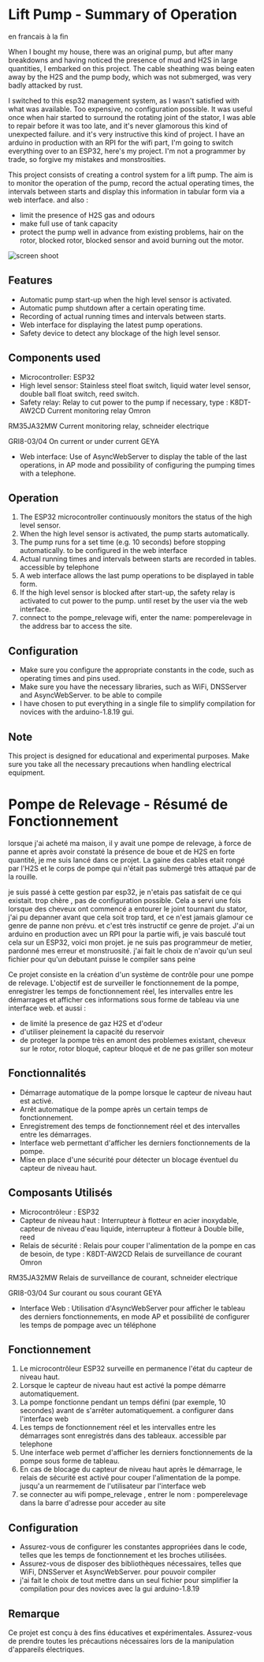 # Lift Pump - Summary of Operation
en francais à la fin

When I bought my house, there was an original pump, but after many breakdowns and having noticed the presence of mud and H2S in large quantities, I embarked on this project. The cable sheathing was being eaten away by the H2S and the pump body, which was not submerged, was very badly attacked by rust.

 I switched to this esp32 management system, as I wasn't satisfied with what was available. Too expensive, no configuration possible. It was useful once when hair started to surround the rotating joint of the stator, I was able to repair before it was too late, and it's never glamorous this kind of unexpected failure. and it's very instructive this kind of project. I have an arduino in production with an RPI for the wifi part, I'm going to switch everything over to an ESP32, here's my project. I'm not a programmer by trade, so forgive my mistakes and monstrosities.

This project consists of creating a control system for a lift pump. The aim is to monitor the operation of the pump, record the actual operating times, the intervals between starts and display this information in tabular form via a web interface. and also :
- limit the presence of H2S gas and odours
- make full use of tank capacity
- protect the pump well in advance from existing problems, hair on the rotor, blocked rotor, blocked sensor and avoid burning out the motor.

![screen shoot](https://raw.githubusercontent.com/ygueparm/lift_pump/blob/main/screenshot.jpg)


## Features

- Automatic pump start-up when the high level sensor is activated.
- Automatic pump shutdown after a certain operating time.
- Recording of actual running times and intervals between starts.
- Web interface for displaying the latest pump operations.
- Safety device to detect any blockage of the high level sensor.

## Components used

- Microcontroller: ESP32
- High level sensor: Stainless steel float switch, liquid water level sensor, double ball float switch, reed switch.
- Safety relay: Relay to cut power to the pump if necessary, type :
    K8DT-AW2CD Current monitoring relay
Omron

RM35JA32MW Current monitoring relay, 
schneider electrique

GRI8-03/04 On current or under current
GEYA
- Web interface: Use of AsyncWebServer to display the table of the last operations, in AP mode and possibility of configuring the pumping times with a telephone.

## Operation

1. The ESP32 microcontroller continuously monitors the status of the high level sensor.
2. When the high level sensor is activated, the pump starts automatically.
3. The pump runs for a set time (e.g. 10 seconds) before stopping automatically. to be configured in the web interface
4. Actual running times and intervals between starts are recorded in tables. accessible by telephone
5. A web interface allows the last pump operations to be displayed in table form.
6. If the high level sensor is blocked after start-up, the safety relay is activated to cut power to the pump.
until reset by the user via the web interface.
7. connect to the pompe_relevage wifi, enter the name: pomperelevage in the address bar to access the site.

## Configuration

- Make sure you configure the appropriate constants in the code, such as operating times and pins used.
- Make sure you have the necessary libraries, such as WiFi, DNSServer and AsyncWebServer. to be able to compile
- I have chosen to put everything in a single file to simplify compilation for novices with the arduino-1.8.19 gui.

## Note

This project is designed for educational and experimental purposes. Make sure you take all the necessary precautions when handling electrical equipment.

# Pompe de Relevage - Résumé de Fonctionnement

lorsque j'ai acheté ma maison, il y avait une pompe de relevage, à force de panne et après avoir constaté la présence de boue et de H2S en forte quantité, je me suis lancé dans ce projet. La gaine des cables etait rongé par l'H2S et le corps de pompe qui n'était pas submergé très attaqué par de la rouille.

 je suis passé à cette gestion par esp32, je n'etais pas satisfait de ce qui existait. trop chère , pas de configuration possible. Cela a servi une fois lorsque des cheveux ont commencé a entourer le joint tournant du stator, j'ai pu depanner avant que cela soit trop tard, et ce n'est jamais glamour ce genre de panne non prévu. et c'est très instructif ce genre de projet. J'ai un arduino en production avec un RPI pour la partie wifi, je vais basculé tout cela sur un ESP32, voici mon projet. je ne suis pas programmeur de metier, pardonné mes erreur et monstruosité. j'ai fait le choix de n'avoir qu'un seul fichier pour qu'un debutant puisse le compiler sans peine

Ce projet consiste en la création d'un système de contrôle pour une pompe de relevage. L'objectif est de surveiller le fonctionnement de la pompe, enregistrer les temps de fonctionnement réel, les intervalles entre les démarrages et afficher ces informations sous forme de tableau via une interface web. et aussi :
- de limité la presence de gaz H2S et d'odeur
- d'utiliser pleinement la capacité du reservoir
- de proteger la pompe très en amont des problemes existant, cheveux sur le rotor, rotor bloqué, capteur bloqué et de ne pas griller son moteur

## Fonctionnalités

- Démarrage automatique de la pompe lorsque le capteur de niveau haut est activé.
- Arrêt automatique de la pompe après un certain temps de fonctionnement.
- Enregistrement des temps de fonctionnement réel et des intervalles entre les démarrages.
- Interface web permettant d'afficher les derniers fonctionnements de la pompe.
- Mise en place d'une sécurité pour détecter un blocage éventuel du capteur de niveau haut.

## Composants Utilisés

- Microcontrôleur : ESP32
- Capteur de niveau haut : Interrupteur à flotteur en acier inoxydable, capteur de niveau d'eau liquide, interrupteur à flotteur à Double bille, reed
- Relais de sécurité : Relais pour couper l'alimentation de la pompe en cas de besoin, de type :
    K8DT-AW2CD Relais de surveillance de courant
Omron

RM35JA32MW Relais de surveillance de courant, 
schneider electrique

GRI8-03/04 Sur courant ou sous courant
GEYA
- Interface Web : Utilisation d'AsyncWebServer pour afficher le tableau des derniers fonctionnements, en mode AP et possibilité de configurer les temps de pompage avec un téléphone

## Fonctionnement

1. Le microcontrôleur ESP32 surveille en permanence l'état du capteur de niveau haut.
2. Lorsque le capteur de niveau haut est activé  la pompe démarre automatiquement.
3. La pompe fonctionne pendant un temps défini (par exemple, 10 secondes) avant de s'arrêter automatiquement. a configurer dans l'interface web
4. Les temps de fonctionnement réel et les intervalles entre les démarrages sont enregistrés dans des tableaux. accessible par telephone
5. Une interface web permet d'afficher les derniers fonctionnements de la pompe sous forme de tableau.
6. En cas de blocage du capteur de niveau haut après le démarrage, le relais de sécurité est activé pour couper l'alimentation de la pompe.
jusqu'a un rearmement de l'utilisateur par l'interface web
7. se connecter au wifi pompe_relevage , entrer le nom : pomperelevage dans la barre d'adresse pour acceder au site

## Configuration

- Assurez-vous de configurer les constantes appropriées dans le code, telles que les temps de fonctionnement et les broches utilisées.
- Assurez-vous de disposer des bibliothèques nécessaires, telles que WiFi, DNSServer et AsyncWebServer. pour pouvoir compiler
- j'ai fait le choix de tout mettre dans un seul fichier pour simplifier la compilation pour des novices avec la gui arduino-1.8.19

## Remarque

Ce projet est conçu à des fins éducatives et expérimentales. Assurez-vous de prendre toutes les précautions nécessaires lors de la manipulation d'appareils électriques.

